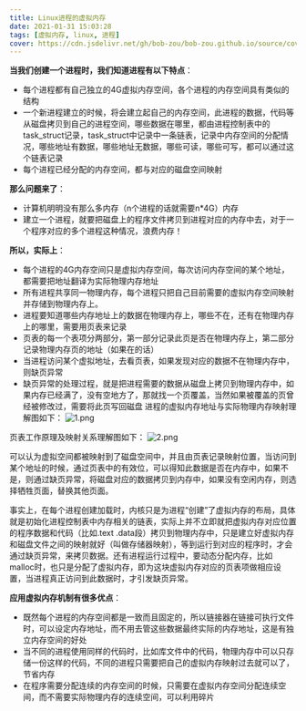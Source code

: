 ```yaml
---
title: Linux进程的虚拟内存
date: 2021-01-31 15:03:28
tags: [虚拟内存, linux, 进程]
cover: https://cdn.jsdelivr.net/gh/bob-zou/bob-zou.github.io/source/covers/linux-virtual-memory.png
---
```


**当我们创建一个进程时，我们知道进程有以下特点**：
 - 每个进程都有自己独立的4G虚拟内存空间，各个进程的内存空间具有类似的结构
 - 一个新进程建立的时候，将会建立起自己的内存空间，此进程的数据，代码等从磁盘拷贝到自己的进程空间，哪些数据在哪里，都由进程控制表中的task_struct记录，task_struct中记录中一条链表，记录中内存空间的分配情况，哪些地址有数据，哪些地址无数据，哪些可读，哪些可写，都可以通过这个链表记录 
 - 每个进程已经分配的内存空间，都与对应的磁盘空间映射

**那么问题来了**：
 - 计算机明明没有那么多内存（n个进程的话就需要n*4G）内存
 - 建立一个进程，就要把磁盘上的程序文件拷贝到进程对应的内存中去，对于一个程序对应的多个进程这种情况，浪费内存！

**所以，实际上**：
 - 每个进程的4G内存空间只是虚拟内存空间，每次访问内存空间的某个地址，都需要把地址翻译为实际物理内存地址 
 - 所有进程共享同一物理内存，每个进程只把自己目前需要的虚拟内存空间映射并存储到物理内存上。
 - 进程要知道哪些内存地址上的数据在物理内存上，哪些不在，还有在物理内存上的哪里，需要用页表来记录
 - 页表的每一个表项分两部分，第一部分记录此页是否在物理内存上，第二部分记录物理内存页的地址（如果在的话）
 - 当进程访问某个虚拟地址，去看页表，如果发现对应的数据不在物理内存中，则缺页异常
 - 缺页异常的处理过程，就是把进程需要的数据从磁盘上拷贝到物理内存中，如果内存已经满了，没有空地方了，那就找一个页覆盖，当然如果被覆盖的页曾经被修改过，需要将此页写回磁盘
进程的虚拟内存地址与实际物理内存映射理解图如下：
![1.png](1.png)

页表工作原理及映射关系理解图如下：
![2.png](2.png)

可以认为虚拟空间都被映射到了磁盘空间中，并且由页表记录映射位置，当访问到某个地址的时候，通过页表中的有效位，可以得知此数据是否在内存中，如果不是，则通过缺页异常，将磁盘对应的数据拷贝到内存中，如果没有空闲内存，则选择牺牲页面，替换其他页面。

事实上，在每个进程创建加载时，内核只是为进程“创建”了虚拟内存的布局，具体就是初始化进程控制表中内存相关的链表，实际上并不立即就把虚拟内存对应位置的程序数据和代码（比如.text .data段）拷贝到物理内存中，只是建立好虚拟内存和磁盘文件之间的映射就好（叫做存储器映射），等到运行到对应的程序时，才会通过缺页异常，来拷贝数据。还有进程运行过程中，要动态分配内存，比如malloc时，也只是分配了虚拟内存，即为这块虚拟内存对应的页表项做相应设置，当进程真正访问到此数据时，才引发缺页异常。

**应用虚拟内存机制有很多优点**：
 - 既然每个进程的内存空间都是一致而且固定的，所以链接器在链接可执行文件时，可以设定内存地址，而不用去管这些数据最终实际的内存地址，这是有独立内存空间的好处
 - 当不同的进程使用同样的代码时，比如库文件中的代码，物理内存中可以只存储一份这样的代码，不同的进程只需要把自己的虚拟内存映射过去就可以了，节省内存
 - 在程序需要分配连续的内存空间的时候，只需要在虚拟内存空间分配连续空间，而不需要实际物理内存的连续空间，可以利用碎片
